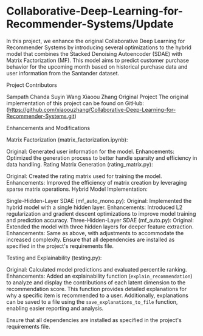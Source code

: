 # Collaborative-Deep-Learning-for-Recommender-Systems/Update

In this project, we enhance the original Collaborative Deep Learning for Recommender Systems by introducing several optimizations to the hybrid model that combines the Stacked Denoising Autoencoder (SDAE) with Matrix Factorization (MF). This model aims to predict customer purchase behavior for the upcoming month based on historical purchase data and user information from the Santander dataset.

Project Contributors

Sampath Chanda
Suyin Wang
Xiaoou Zhang
Original Project The original implementation of this project can be found on GitHub:(https://github.com/xiaoouzhang/Collaborative-Deep-Learning-for-Recommender-Systems.git)

Enhancements and Modifications

Matrix Factorization (matrix_factorization.ipynb):

Original: Generated user information for the model.
Enhancements: Optimized the generation process to better handle sparsity and efficiency in data handling.
Rating Matrix Generation (rating_matrix.py):

Original: Created the rating matrix used for training the model.
Enhancements: Improved the efficiency of matrix creation by leveraging sparse matrix operations.
Hybrid Model Implementation:

Single-Hidden-Layer SDAE (mf_auto_mono.py):
Original: Implemented the hybrid model with a single hidden layer.
Enhancements: Introduced L2 regularization and gradient descent optimizations to improve model training and prediction accuracy.
Three-Hidden-Layer SDAE (mf_auto.py):
Original: Extended the model with three hidden layers for deeper feature extraction.
Enhancements: Same as above, with adjustments to accommodate the increased complexity.
Ensure that all dependencies are installed as specified in the project's requirements file.


Testing and Explainability (testing.py):

Original: Calculated model predictions and evaluated percentile ranking.
Enhancements: Added an explainability function (`explain_recommendation`) to analyze and display the contributions of each latent dimension to the recommendation score. This function provides detailed explanations for why a specific item is recommended to a user. Additionally, explanations can be saved to a file using the `save_explanations_to_file` function, enabling easier reporting and analysis.

Ensure that all dependencies are installed as specified in the project's requirements file.

